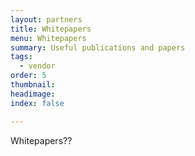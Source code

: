 ```yaml
---
layout: partners
title: Whitepapers
menu: Whitepapers
summary: Useful publications and papers
tags:
  - vendor
order: 5
thumbnail:
headimage:
index: false

---
```


Whitepapers??
